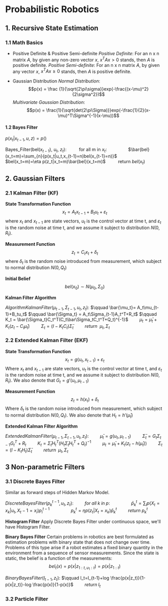 # Probabilistic Robotics
## 1. Recursive State Estimation
### 1.1 Math Basics

- Positive Definite & Positive Semi-definite
*Positive Definite*: For an n x n matrix $A$, by given any non-zero vector $x$, $x^TAx>0$ stands, then $A$ is positive definite.
*Positive Semi-definite*: For an n x n matrix $A$, by given any vector $x$, $x^TAx \ge0$ stands, then $A$ is positive definite.

- Gaussian Distribution
*Normal Distribution*: 
$$p(x) = \frac {1}{\sqrt{2\pi\sigma}}exp(-\frac{(x-\mu)^2}{2\sigma^2})$$
*Multivariate Gaussian Distribution*: 
$$p(x) = \frac{1}{\sqrt{det(2\pi\Sigma)}}exp(-\frac{1}{2}(x-\mu)^T\Sigma^{-1}(x-\mu))$$

#### 1.2 Bayes Filter
$p(x_t|x_{t-1}, u, z) = p()$

Bayes_Filter(bel($x_{t-1}$), $u_t$, $z_t$):
$\qquad$ for all m in $x_t$:
$\qquad\qquad$$\bar{bel}(x_t=m)=\sum_{n}{p(x_t|u_t,x_{t-1}=n)bel(x_{t-1}=n)}$
$\qquad\qquad$$bel(x_t=m)=\eta p(z_t|x_t=m)\bar{bel}(x_t=m)$
$\qquad$ return $bel(x_t)$

## 2. Gaussian Filters

### 2.1 Kalman Filter (KF)

**State Transformation Function**
 $$x_t = A_tx_{t-1}+B_tu_t+\varepsilon_t$$
 where $x_t$ and $x_{t-1}$ are state vectors, $u_t$ is the control vector at time t, and $\varepsilon_t$ is the random noise at time t, and we assume it subject to distribution $N(0, R_t)$.

**Measurement Function**
 $$z_t=C_tx_t+\delta_t$$
where $\delta_t$ is the random noise introduced from measurement, which subject to normal distribution $N(0, Q_t)$

**Initial Belief**
$$bel(x_0) \sim N(\mu_0, \Sigma_0)$$

**Kalman Filter Algorithm**

$AlgorithmKalmanFilter(\mu_{t-1}, \Sigma_{t-1},u_t, z_t):$
$\qquad    \bar{\mu_t}= A_t\mu_{t-1}+B_tu_t$
$\qquad    \bar{\Sigma_t} = A_t\Sigma_{t-1}A_t^T+R_t$
$\qquad    K_t = \bar{\Sigma_t}C_t^T(C_t\bar\Sigma_tC_t^T+Q_t)^{-1}$
$\qquad    \mu_t = \bar\mu_t + K_t(z_t-C_t\bar\mu_t)$ 
$\qquad    \Sigma_t = (I-K_tC_t)\bar\Sigma_t$
$\qquad    return\:\;\mu_t, \Sigma_t$

### 2.2 Extended Kalman Filter (EKF)

**State Transformation Function**
 $$x_t = g(u_t, x_{t-1})+\varepsilon_t$$
 Where $x_t$ and $x_{t-1}$ are state vectors, $u_t$ is the control vector at time t, and $\varepsilon_t$ is the random noise at time t, and we assume it subject to distribution $N(0, R_t)$. We also denote that $G_t = g'(u_t, \mu_{t-1})$

**Measurement Function**
 $$z_t=h(x_t)+\delta_t$$
Where $\delta_t$ is the random noise introduced from measurement, which subject to normal distribution $N(0, Q_t)$. We also denote that $H_t=h'(\bar\mu_t)$

**Extended Kalman Filter Algorithm**

$ExtendedKalmanFilter(\mu_{t-1}, \Sigma_{t-1},u_t, z_t):$
$\qquad    \bar\mu_t = g(u_t, \mu_{t-1})$
$\qquad    \bar\Sigma_t = G_t\Sigma_{t-1}G_t^T+R_t$
$\qquad    K_t=\bar\Sigma_tH_t^T(H_t\bar\Sigma_tH_t^T+Q_t)^{-1}$
$\qquad    \mu_t = \bar\mu_t + K_t(z_t-h(\bar\mu_t))$
$\qquad    \Sigma_t=(I-K_tH_t)\bar\Sigma_t$
$\qquad    return\;\;\mu_t, \Sigma_t$

## 3 Non-parametric Filters
### 3.1 Discrete Bayes Filter
Similar as forward steps of Hidden Markov Model.

$DiscreteBayesFilter(p_k^{t-1},u_t,z_t):$
$\qquad    for\;all\;k\;in\;p:$
$\qquad \qquad    \bar p_k^t = \sum_i{p(X_t=x_k|u_t,X_t-1=x_i)p_i^{t-1}}$
$\qquad \qquad    p_k^t = \eta p(z_t|X_t=x_k)\bar p_k^t$
$\qquad    return\;p_k^t$

**Histogram Filter**
Apply Discrete Bayes Filter under continuous space, we'll have Histogram Filter.

**Binary Bayes Filter**
Certain problems in robotics are best formulated as estimation problems with binary
state that does not change over time. Problems of this type arise if a robot estimates
a fixed binary quantity in the environment from a sequence of sensor measurements.
Since the state is static, the belief is a function of the measurements:
$$bel_t(x)=p(x|z_{1:t,u_1:t})=p(x|z_{1:t})$$

$BinaryBayesFilter(l_{t-1},z_t):$
$\qquad  l_t=l_{t-1}+log \frac{p(x|z_t)}{1-p(x|z_t)}-log \frac{p(x)}{1-p(x)}$
$\qquad  return\;l_t$

### 3.2 Particle Filter


<!--stackedit_data:
eyJoaXN0b3J5IjpbMTQ2Njc4NDQ5NSwtMzExMjY0ODc1LC0yMD
IyMTU3ODIxLC0xMDQ0MTg0NDcsLTU1NDczNzk5MywtMTcyMTU4
MzgwNyw1NTQ0MzM4NjAsMTY1MTA0MDI5Nyw2MzM4Mjk2NDcsLT
E1Nzc5NDY4MDcsLTEzNDYwNDk2NjEsMTE3NDA4NDU0MSw1NDc3
MDMxOTYsLTU4ODMwNDIyNCwtOTg5NTQwMzQ0LDc1ODQ3NjkwMC
w0MjIyNjM0MDQsLTEyNDUxMzY1NCwtMTk1MzAxODYwOCw3Nzgw
NzcwMzFdfQ==
-->